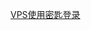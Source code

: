 [VPS使用密匙登录](https://github.com/smallwhiter/VPS/wiki/VPS%E4%BD%BF%E7%94%A8%E5%AF%86%E5%8C%99%E7%99%BB%E5%BD%95)
